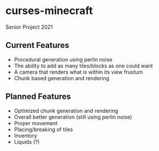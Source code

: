 # curses-minecraft
Senior Project 2021

## Current Features

* Procedural generation using perlin noise
* The ability to add as many tiles/blocks as one could want
* A camera that renders what is within its view frustum
* Chunk based generation and rendering

## Planned Features

* Optimized chunk generation and rendering
* Overall better generation (still using perlin noise)
* Proper movement
* Placing/breaking of tiles
* Inventory
* Liquids (?)
